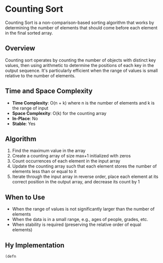 # Counting Sort

Counting Sort is a non-comparison-based sorting algorithm that works by determining the number of elements that should come before each element in the final sorted array.

## Overview

Counting sort operates by counting the number of objects with distinct key values, then using arithmetic to determine the positions of each key in the output sequence. It's particularly efficient when the range of values is small relative to the number of elements.

## Time and Space Complexity

- **Time Complexity**: O(n + k) where n is the number of elements and k is the range of input
- **Space Complexity**: O(k) for the counting array
- **In-Place**: No
- **Stable**: Yes

## Algorithm

1. Find the maximum value in the array
2. Create a counting array of size max+1 initialized with zeros
3. Count occurrences of each element in the input array
4. Update the counting array such that each element stores the number of elements less than or equal to it
5. Iterate through the input array in reverse order, place each element at its correct position in the output array, and decrease its count by 1

## When to Use

- When the range of values is not significantly larger than the number of elements
- When the data is in a small range, e.g., ages of people, grades, etc.
- When stability is required (preserving the relative order of equal elements)

## Hy Implementation

```lisp
(defn
